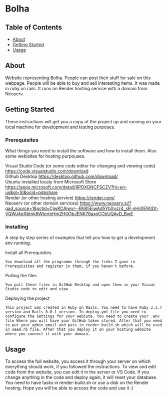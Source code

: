 # Bolha

## Table of Contents
+ [About](#about)
+ [Getting Started](#getting_started)
+ [Usage](#usage)

## About <a name = "about"></a>
Website representing Bolha. People can post their stuff for sale on this webpage. People will be able to buy and sell interesting items. It was made in ruby on rails. It runs on Render hosting service with a domain from Neoserv.

## Getting Started <a name = "getting_started"></a>
These instructions will get you a copy of the project up and running on your local machine for development and testing purposes.

### Prerequisites

What things you need to install the software and how to install them. Also some webisites for hosting purpouses.

Visual Studio Code (or some code editor for changing and viewing code) https://code.visualstudio.com/download <br/>
Github Desktop https://desktop.github.com/download/ <br/>
Ubuntu installed localy from Microsoft Store https://apps.microsoft.com/detail/9PDXGNCFSCZV?hl=en-us&gl=SI&ocid=pdpshare <br/>
Render (or other hosting service) https://render.com/ <br/>
Neoserv (or other domain services) https://www.neoserv.si/?gad_source=1&gclid=CjwKCAjwvr--BhB5EiwAd5YbXvJz4_sR-nHii0E9GDt-VQWJ4qXbtnk8WtcrtnHmZHtX1bJENK78axoCCbUQAvD_BwE <br/>


### Installing

A step by step series of examples that tell you how to get a development env running.

Install all Prerequisites

```
You download all the programms through the links I gave in Prerequisites and register in them, if you haven't before.
```

Pulling the files

```
You pull these files in GitHub Desktop and open them in your Visual Studio code to edit and view
```

Deploying the project

```
This project was created in Ruby on Rails. You need to have Ruby 3.3.7 version and Rails 8.0.1 version. In deploy.yml file you need to configure the settings for your webiste. You need to create your .env file Where you will have your GitHub token stored. After that you need to put your admin email and pass in render-build.sh which will be used in seed.rb file. After that you deploy it on your hosting website where you connect it with your domain.
```

## Usage <a name = "usage"></a>

To access the full website, you access it through your server on which everything should work, if you followed the instructions. To view and edit code from the website, you can edit it in the server or VS Code. If you change anything in the code and deploy again, it will reset your database. You need to have tasks in render-build.sh or use a disk on the Render hosting.
Hope you will be able to access the code and use it :)
